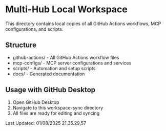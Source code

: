 # Multi-Hub Local Workspace 
 
This directory contains local copies of all GitHub Actions workflows, MCP configurations, and scripts. 
 
## Structure 
 
- github-actions/ - All GitHub Actions workflow files 
- mcp-configs/ - MCP server configurations and services 
- scripts/ - Automation and setup scripts 
- docs/ - Generated documentation 
 
## Usage with GitHub Desktop 
 
1. Open GitHub Desktop 
2. Navigate to this workspace-sync directory 
3. All files are ready for editing and syncing 
 
Last Updated: 01/08/2025 21.35.29,57 
